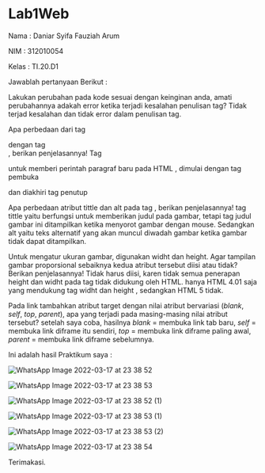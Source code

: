 # Lab1Web
Nama : Daniar Syifa Fauziah Arum

NIM : 312010054

Kelas : TI.20.D1

Jawablah pertanyaan Berikut : 

Lakukan perubahan pada kode sesuai dengan keinginan anda, amati perubahannya adakah error ketika terjadi kesalahan penulisan  tag? Tidak terjad kesalahan dan tidak error dalam penulisan tag.

Apa perbedaan dari tag <p> dengan tag <br>, berikan penjelasannya! Tag <p> untuk memberi perintah paragraf baru pada HTML , dimulai dengan tag pembuka <p> dan diakhiri tag penutup </p> 

Apa perbedaan atribut tittle dan alt pada tag <img>, berikan penjelasannya! tag tittle yaitu berfungsi untuk memberikan judul pada gambar, tetapi tag judul gambar ini ditampilkan ketika menyorot gambar dengan mouse. Sedangkan alt yaitu teks alternatif yang akan muncul diwadah gambar ketika  gambar tidak dapat ditampilkan. 

Untuk mengatur ukuran gambar, digunakan widht dan height. Agar tampilan gambar proporsional sebaiknya kedua atribut tersebut diisi atau tidak? Berikan penjelasannya! Tidak harus diisi, karen tidak semua  penerapan height dan widht pada tag  tidak didukung oleh HTML. hanya HTML 4.01 saja yang mendukung tag widht dan height , sedangkan HTML 5 tidak. 

Pada link tambahkan atribut target dengan nilai atribut bervariasi (_blank_, _self_, _top_, _parent_), apa yang terjadi pada masing-masing nilai atribut tersebut? setelah saya coba, hasilnya _blank_ =  membuka link tab baru, _self_ = membuka link diframe itu sendiri, _top_ = membuka link diframe paling awal, _parent_ = membuka link diframe sebelumnya. 

Ini adalah hasil Praktikum saya : 

![WhatsApp Image 2022-03-17 at 23 38 52](https://user-images.githubusercontent.com/101815570/158850198-deafd1e8-a732-4c65-9554-72c6a959c40e.jpeg)

![WhatsApp Image 2022-03-17 at 23 38 53](https://user-images.githubusercontent.com/101815570/158850332-bf345eb3-c13f-4d7d-a0d9-1729d11874b7.jpeg)

![WhatsApp Image 2022-03-17 at 23 38 52 (1)](https://user-images.githubusercontent.com/101815570/158850517-8f5aefc6-9049-48b2-8659-9d6903863006.jpeg)

![WhatsApp Image 2022-03-17 at 23 38 53 (1)](https://user-images.githubusercontent.com/101815570/158850810-ba11e040-9526-4b5e-9658-e4db1c25daed.jpeg)

![WhatsApp Image 2022-03-17 at 23 38 53 (2)](https://user-images.githubusercontent.com/101815570/158850937-19c13e77-89eb-4293-b72c-e132fa7f0b7a.jpeg)

![WhatsApp Image 2022-03-17 at 23 38 54](https://user-images.githubusercontent.com/101815570/158851045-44a3b674-2c88-4cc3-b45e-67fff3efc0ab.jpeg)

Terimakasi. 
